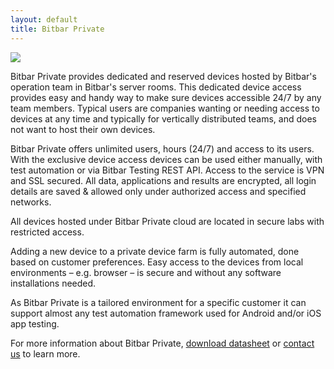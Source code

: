 ```yaml
---
layout: default
title: Bitbar Private
---
```


![]({{site.github.url}}/assets/logos/private-cloud.png)

Bitbar Private provides dedicated and reserved devices hosted by Bitbar's operation team in Bitbar's server rooms. This dedicated device access provides easy and handy way to make sure devices accessible 24/7 by any team members. Typical users are companies wanting or needing access to devices at any time and typically for vertically distributed teams, and does not want to host their own devices.

Bitbar Private offers unlimited users, hours (24/7) and access to its users. With the exclusive device access devices can be used either manually, with test automation or via Bitbar Testing REST API. Access to the service is VPN and SSL secured. All data, applications and results are encrypted, all login details are saved & allowed only under authorized access and specified networks.

All devices hosted under Bitbar Private cloud are located in secure labs with restricted access.

Adding a new device to a private device farm is fully automated, done based on customer preferences. Easy access to the devices from local environments – e.g. browser – is secure and without any software installations needed.

As Bitbar Private is a tailored environment for a specific customer it can support almost any test automation framework used for Android and/or iOS app testing.

For more information about Bitbar Private, [download datasheet](http://www2.testdroid.com/datasheet-testdroid-privatecloud) or [contact us](mailto:sales@bitbar.com) to learn more.


